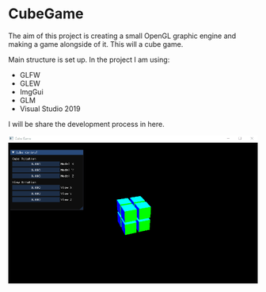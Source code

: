 # CubeGame

The aim of this project is creating a small OpenGL graphic engine and making a game alongside of it. This will a cube game.

Main structure is set up. In the project I am using:

- GLFW
- GLEW
- ImgGui
- GLM
- Visual Studio 2019

I will be share the development process in here.

![Cube](https://github.com/ofhasirci/CubeGame/blob/master/images/rotation2.gif)
